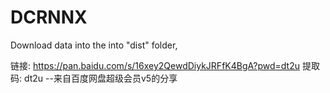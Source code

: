 # DCRNNX

Download data into the into "dist" folder,

链接: https://pan.baidu.com/s/16xey2QewdDiykJRFfK4BgA?pwd=dt2u 提取码: dt2u 
--来自百度网盘超级会员v5的分享

